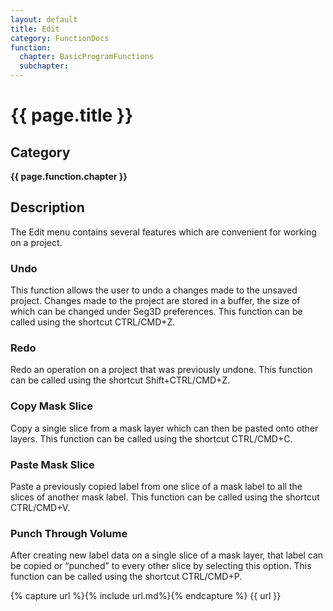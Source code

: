 ```yaml
---
layout: default
title: Edit
category: FunctionDocs 
function: 
  chapter: BasicProgramFunctions
  subchapter: 
---
```


# {{ page.title }} 

## Category

**{{ page.function.chapter }}**

## Description

The Edit menu contains several features which are convenient for working on a project.
### Undo

This function allows the user to undo a changes made to the unsaved project. Changes made to the project are stored in a buffer, the size of which can be changed under Seg3D preferences. This function can be called using the shortcut CTRL/CMD+Z.

### Redo

Redo an operation on a project that was previously undone. This function can be called using the shortcut Shift+CTRL/CMD+Z.

### Copy Mask Slice

Copy a single slice from a mask layer which can then be pasted onto other layers. This function can be called using the shortcut CTRL/CMD+C.

### Paste Mask Slice

Paste a previously copied label from one slice of a mask label to all the slices of another mask label. This function can be called using the shortcut CTRL/CMD+V.

### Punch Through Volume

After creating new label data on a single slice of a mask layer, that label can be copied or “punched” to every other slice by selecting this option. This function can be called using the shortcut CTRL/CMD+P.

{% capture url %}{% include url.md%}{% endcapture %}
{{ url }}

